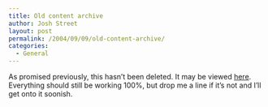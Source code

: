 ```yaml
---
title: Old content archive
author: Josh Street
layout: post
permalink: /2004/09/09/old-content-archive/
categories:
  - General
---
```

As promised previously, this hasn&#8217;t been deleted. It may be viewed [here][1]. Everything should still be working 100%, but drop me a line if it&#8217;s not and I&#8217;ll get onto it soonish.

 [1]: http://www.joahua.com/mid04/